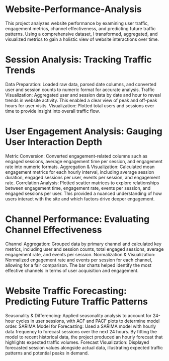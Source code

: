 # Website-Performance-Analysis
This project analyzes website performance by examining user traffic, engagement metrics, channel effectiveness, and predicting future traffic patterns. Using a comprehensive dataset, I transformed, aggregated, and visualized metrics to gain a holistic view of website interactions over time.

# Session Analysis: Tracking Traffic Trends
Data Preparation: Loaded raw data, parsed date columns, and converted user and session counts to numeric format for accurate analysis.
Traffic Visualization: Aggregated user and session data by date and hour to reveal trends in website activity. This enabled a clear view of peak and off-peak hours for user visits.
Visualization: Plotted total users and sessions over time to provide insight into overall traffic flow.

# User Engagement Analysis: Gauging User Interaction Depth
Metric Conversion: Converted engagement-related columns such as engaged sessions, average engagement time per session, and engagement rate into numeric formats.
Aggregation & Visualization: Calculated mean engagement metrics for each hourly interval, including average session duration, engaged sessions per user, events per session, and engagement rate.
Correlation Analysis: Plotted scatter matrices to explore relationships between engagement time, engagement rate, events per session, and engaged sessions per user. This provided a nuanced understanding of how users interact with the site and which factors drive deeper engagement.

# Channel Performance: Evaluating Channel Effectiveness
Channel Aggregation: Grouped data by primary channel and calculated key metrics, including user and session counts, total engaged sessions, average engagement rate, and events per session.
Normalization & Visualization: Normalized engagement rate and events per session for each channel, allowing for a fair comparison. The bar charts helped identify the most effective channels in terms of user acquisition and engagement.

# Website Traffic Forecasting: Predicting Future Traffic Patterns
Seasonality & Differencing: Applied seasonality analysis to account for 24-hour cycles in user sessions, with ACF and PACF plots to determine model order.
SARIMA Model for Forecasting: Used a SARIMA model with hourly data frequency to forecast sessions over the next 24 hours. By fitting the model to recent historical data, the project produced an hourly forecast that highlights expected traffic volumes.
Forecast Visualization: Displayed forecasted session values alongside actual data, illustrating expected traffic patterns and potential peaks in demand.
